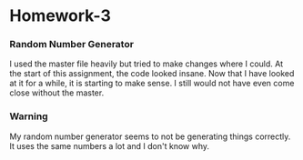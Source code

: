 # Homework-3
 ### Random Number Generator
 I used the master file heavily but tried to make changes where I could. At the start of this assignment, the code looked insane. Now that I have looked at 
 it for a while, it is starting to make sense. I still would not have even come close without the master. 
 ### Warning 
 My random number generator seems to not be generating things correctly. It uses the same numbers a lot and I don't know why.
 
